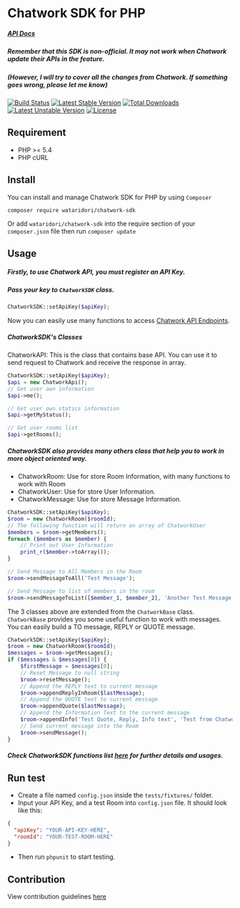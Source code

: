 Chatwork SDK for PHP
==========
##### [API Docs](http://wataridori.github.io/chatwork-sdk/api/index.html)
##### Remember that this SDK is non-official. It may not work when Chatwork update their APIs in the feature.
##### (However, I will try to cover all the changes from Chatwork. If something goes wrong, please let me know) 

[![Build Status](https://travis-ci.org/wataridori/chatwork-sdk.svg)](https://travis-ci.org/wataridori/chatwork-sdk)
[![Latest Stable Version](https://poser.pugx.org/wataridori/chatwork-sdk/v/stable.svg)](https://packagist.org/packages/wataridori/chatwork-sdk)
[![Total Downloads](https://poser.pugx.org/wataridori/chatwork-sdk/downloads.svg)](https://packagist.org/packages/wataridori/chatwork-sdk)
[![Latest Unstable Version](https://poser.pugx.org/wataridori/chatwork-sdk/v/unstable.svg)](https://packagist.org/packages/wataridori/chatwork-sdk)
[![License](https://poser.pugx.org/wataridori/chatwork-sdk/license.svg)](https://packagist.org/packages/wataridori/chatwork-sdk)

## Requirement
* PHP >= 5.4
* PHP cURL

## Install

You can install and manage Chatwork SDK for PHP by using `Composer`

```
composer require wataridori/chatwork-sdk
```

Or add `wataridori/chatwork-sdk` into the require section of your `composer.json` file then run `composer update`

## Usage

##### Firstly, to use Chatwork API, you must register an API Key.
##### Pass your key to `ChatworkSDK` class.
```php
ChatworkSDK::setApiKey($apiKey);
```

Now you can easily use many functions to access [Chatwork API Endpoints](http://developer.chatwork.com/ja/endpoints.html).

##### ChatworkSDK's Classes

ChatworkAPI: This is the class that contains base API. You can use it to send request to Chatwork and receive the response in array.
```php
ChatworkSDK::setApiKey($apiKey);
$api = new ChatworkApi();
// Get user own information
$api->me();

// Get user own statics information
$api->getMyStatus();

// Get user rooms list
$api->getRooms();
```

##### ChatworkSDK also provides many others class that help you to work in more object oriented way.
* ChatworkRoom: Use for store Room Information, with many functions to work with Room
* ChatworkUser: Use for store User Information.
* ChatworkMessage: Use for store Message Information.

```php
ChatworkSDK::setApiKey($apiKey);
$room = new ChatworkRoom($roomId);
// The following function will return an array of ChatworkUser
$members = $room->getMembers();
foreach ($members as $member) {
    // Print out User Information
    print_r($member->toArray());
}

// Send Message to All Members in the Room
$room->sendMessageToAll('Test Message');

// Send Message to list of members in the room
$room->sendMessageToList([$member_1, $member_2], 'Another Test Message');
```

The 3 classes above are extended from the `ChatworkBase` class. `ChatworkBase` provides you some useful function to work with messages.
You can easily build a TO message, REPLY or QUOTE message.
```php
ChatworkSDK::setApiKey($apiKey);
$room = new ChatworkRoom($roomId);
$messages = $room->getMessages();
if ($messages & $messages[0]) {
    $firstMessage = $messages[0];
    // Reset Message to null string
    $room->resetMessage();
    // Append the REPLY text to current message
    $room->appendReplyInRoom($lastMessage);
    // Append the QUOTE text to current message
    $room->appendQuote($lastMessage);
    // Append the Information Text to the current message
    $room->appendInfo('Test Quote, Reply, Info text', 'Test from Chatwork-SDK');
    // Send current message into the Room
    $room->sendMessage();
}
```

##### Check ChatworkSDK functions list [here](http://wataridori.github.io/chatwork-sdk/api/class-wataridori.ChatworkSDK.ChatworkApi.html) for further details and usages. 
 
## Run test
* Create a file named `config.json` inside the `tests/fixtures/` folder.
* Input your API Key, and a test Room into `config.json` file. It should look like this:
```json
{
  "apiKey": "YOUR-API-KEY-HERE",
  "roomId": "YOUR-TEST-ROOM-HERE"
}
```
* Then run `phpunit` to start testing.

## Contribution
View contribution guidelines [here](./CONTRIBUTING.md)

